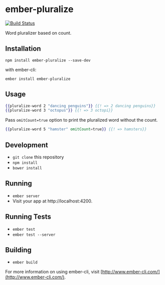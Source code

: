 # ember-pluralize
[![Build
Status](https://travis-ci.org/rsocci/ember-pluralize.svg)](https://travis-ci.org/rsocci/ember-pluralize)

Word pluralizer based on count.

## Installation

`npm install ember-pluralize --save-dev`

with ember-cli:

`ember install ember-pluralize`

## Usage

```hbs
{{pluralize-word 2 "dancing penguins"}} {{! => 2 dancing penguins}}
{{pluralize-word 3 "octopus"}} {{! => 3 octopi}}
```

Pass `omitCount=true` option to print the pluralized word without the
count.

```hbs
{{pluralize-word 5 "hamster" omitCount=true}} {{! => hamsters}}
```

## Development
* `git clone` this repository
* `npm install`
* `bower install`

## Running

* `ember server`
* Visit your app at http://localhost:4200.

## Running Tests

* `ember test`
* `ember test --server`

## Building

* `ember build`

For more information on using ember-cli, visit [http://www.ember-cli.com/](http://www.ember-cli.com/).

